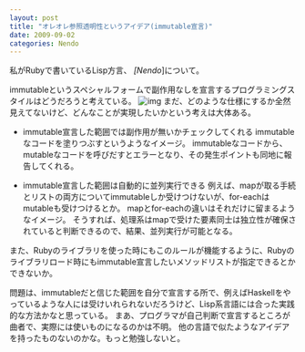 ```yaml
---
layout: post
title: "オレオレ参照透明性というアイデア(immutable宣言)"
date: 2009-09-02
categories: Nendo
---
```

私がRubyで書いているLisp方言、 *[Nendo*]について。

immutableというスペシャルフォームで副作用なしを宣言するプログラミングスタイルはどうだろうと考えている。
 ![img](http://www.publicdomainpictures.net/pictures/2000/nahled/322-12256801703abM.jpg)
まだ、どのような仕様にするか全然見えてないけど、どんなことが実現したいかという考えは大体ある。

- immutable宣言した範囲では副作用が無いかチェックしてくれる
immutableなコードを塗りつぶすというようなイメージ。
immutableなコードから、mutableなコードを呼びだすとエラーとなり、その発生ポイントも同地に報告してくれる。

- immutable宣言した範囲は自動的に並列実行できる
例えば、mapが取る手続とリストの両方についてimmutableしか受けつけないが、for-eachはmutableも受けつけるとか。
mapとfor-eachの違いはそれだけに留まるようなイメージ。
そうすれば、処理系はmapで受けた要素同士は独立性が確保されていると判断できるので、結果、並列実行が可能となる。

また、Rubyのライブラリを使った時にもこのルールが機能するように、Rubyのライブラリロード時にもimmutable宣言したいメソッドリストが指定できるとかできないか。

問題は、immutableだと信じた範囲を自分で宣言する所で、例えばHaskellをやっているような人には受けいれられないだろうけど、Lisp系言語には合った実践的な方法かなと思っている。
まあ、プログラマが自己判断で宣言するところが曲者で、実際には使いものになるのかは不明。
他の言語で似たようなアイデアを持ったものないのかな。もっと勉強しないと。
